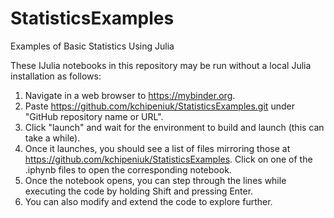 # StatisticsExamples
 Examples of Basic Statistics Using Julia

 These IJulia notebooks in this repository may be run without a local Julia installation as follows:

 1. Navigate in a web browser to https://mybinder.org.
 2. Paste https://github.com/kchipeniuk/StatisticsExamples.git under "GitHub repository name or URL".
 3. Click "launch" and wait for the environment to build and launch (this can take a while).
 4. Once it launches, you should see a list of files mirroring those at https://github.com/kchipeniuk/StatisticsExamples. Click on one of the .iphynb files to open the corresponding notebook.
 5. Once the notebook opens, you can step through the lines while executing the code by holding Shift and pressing Enter.
 6. You can also modify and extend the code to explore further.